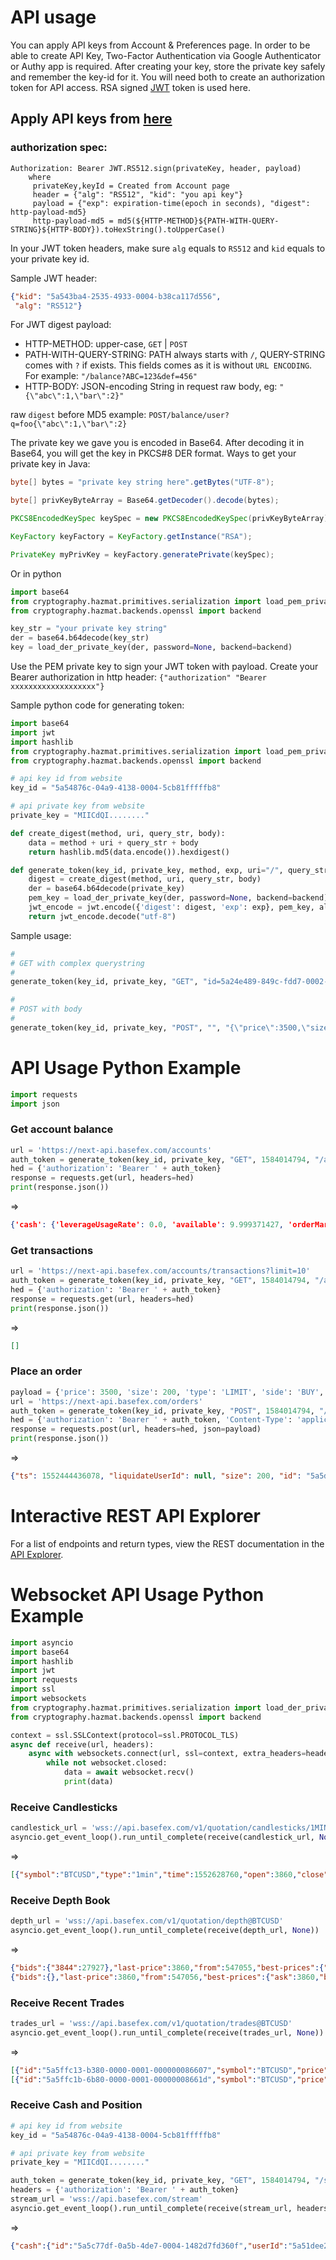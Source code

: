 # API usage
You can apply API keys from Account & Preferences page. In order to be able to create API Key,
Two-Factor Authentication via Google Authenticator or Authy app is required. After creating your key, store the private key safely and remember the key-id for it. You will need both to create an authorization token for API access. RSA signed [JWT](https://jwt.io/introduction/) token is used here.

## Apply API keys from [here](https://www.basefex.com/account/keys)

### authorization spec:
```
Authorization: Bearer JWT.RS512.sign(privateKey, header, payload)
    where
     privateKey,keyId = Created from Account page
     header = {"alg": "RS512", "kid": "you api key"}
     payload = {"exp": expiration-time(epoch in seconds), "digest": http-payload-md5}
     http-payload-md5 = md5(${HTTP-METHOD}${PATH-WITH-QUERY-STRING}${HTTP-BODY}).toHexString().toUpperCase()
```

In your JWT token headers, make sure `alg` equals to `RS512` and `kid` equals to your private key id.

Sample JWT header:
```json
{"kid": "5a543ba4-2535-4933-0004-b38ca117d556",
 "alg": "RS512"}
```

For JWT digest payload:
- HTTP-METHOD: upper-case, `GET` | `POST`
- PATH-WITH-QUERY-STRING: PATH always starts with `/`, QUERY-STRING comes with `?` if exists. This fields comes as it is without `URL ENCODING`. For example: `"/balance?ABC=123&def=456"`
- HTTP-BODY: JSON-encoding String in request raw body, eg: `"{\"abc\":1,\"bar\":2}"`

raw `digest` before MD5 example: `POST/balance/user?q=foo{\"abc\":1,\"bar\":2}`

The private key we gave you is encoded in Base64. After decoding it in Base64, you will get the key in PKCS#8 DER format.
Ways to get your private key in Java:
```java
byte[] bytes = "private key string here".getBytes("UTF-8");

byte[] privKeyByteArray = Base64.getDecoder().decode(bytes);

PKCS8EncodedKeySpec keySpec = new PKCS8EncodedKeySpec(privKeyByteArray);

KeyFactory keyFactory = KeyFactory.getInstance("RSA");

PrivateKey myPrivKey = keyFactory.generatePrivate(keySpec);
```

Or in python
```python
import base64
from cryptography.hazmat.primitives.serialization import load_pem_private_key
from cryptography.hazmat.backends.openssl import backend

key_str = "your private key string"
der = base64.b64decode(key_str)
key = load_der_private_key(der, password=None, backend=backend)
```

Use the PEM private key to sign your JWT token with payload. Create your Bearer authorization in http header: `{"authorization" "Bearer xxxxxxxxxxxxxxxxxxx"}`

Sample python code for generating token:
```python
import base64
import jwt
import hashlib
from cryptography.hazmat.primitives.serialization import load_pem_private_key
from cryptography.hazmat.backends.openssl import backend

# api key id from website
key_id = "5a54876c-04a9-4138-0004-5cb81fffffb8"

# api private key from website
private_key = "MIICdQI........"

def create_digest(method, uri, query_str, body):
    data = method + uri + query_str + body
    return hashlib.md5(data.encode()).hexdigest()

def generate_token(key_id, private_key, method, exp, uri="/", query_str="", body=""):
    digest = create_digest(method, uri, query_str, body)
    der = base64.b64decode(private_key)
    pem_key = load_der_private_key(der, password=None, backend=backend)
    jwt_encode = jwt.encode({'digest': digest, 'exp': exp}, pem_key, algorithm='RS512', headers={'kid': key_id})
    return jwt_encode.decode("utf-8")
```

Sample usage:
```python
#
# GET with complex querystring
#
generate_token(key_id, private_key, "GET", "id=5a24e489-849c-fdd7-0002-2047993c11a3&limit=1&page=2")

```

```python
#
# POST with body
#
generate_token(key_id, private_key, "POST", "", "{\"price\":3500,\"size\":200}")
```

# API Usage Python Example
```python
import requests
import json
```

### Get account balance
```python
url = 'https://next-api.basefex.com/accounts'
auth_token = generate_token(key_id, private_key, "GET", 1584014794, "/accounts")
hed = {'authorization': 'Bearer ' + auth_token}
response = requests.get(url, headers=hed)
print(response.json())
```
=>
```json
{'cash': {'leverageUsageRate': 0.0, 'available': 9.999371427, 'orderMargin': 0.000628573, 'balances': 10.0, 'id': '5a5c77df-0a5b-4de7-0004-1482d7fd360f', 'unrealizedPnl': 0, 'overLoss': 0.0, 'userId': '5a51dee2-1ceb-4c67-0004-0a9b2b5396a2', 'marginBalances': 10.0, 'marginUsageRate': 6.28573e-05, 'currency': 'BTC', 'margin': 0.0}, 'positions': {'GRINBTC': {'marginRate': 0.01, 'size': 0.0, 'liquidatePrice': 0, 'notional': 0.0, 'id': '5a5c7825-10ea-4526-0004-f1732630e663', 'markPrice': 0.000724, 'buyingNotional': 0.0, 'isCross': True, 'feeRateMaker': 0.0, 'entryPrice': 0, 'sellingNotional': 0.0, 'symbol': 'GRINBTC', 'riskLimit': 100.0, 'totalPnl': 0.0, 'unrealizedPnl': 0, 'feeRateTaker': 0.0005, 'orderMargin': 0.0, 'sellingSize': 0.0, 'realisedPnl': 0.0, 'userId': '5a51dee2-1ceb-4c67-0004-0a9b2b5396a2', 'buyingSize': 0.0, 'leverage': 100.0, 'margin': 0.0, 'rom': 0}, 'BTCUSD': {'marginRate': 0.01, 'size': 0.0, 'liquidatePrice': 0, 'notional': 0.0, 'id': '5a5c7825-5b24-4434-0004-d1019822088b', 'isCross': True, 'feeRateMaker': 0.0, 'entryPrice': 0, 'sellingNotional': 0.0, 'orderMargin': 0.000628573, 'symbol': 'BTCUSD', 'riskLimit': 100.0, 'markPrice': 3858.64, 'totalPnl': 0.0, 'unrealizedPnl': 0, 'feeRateTaker': 0.0005, 'buyingNotional': 0.057143, 'sellingSize': 0.0, 'realisedPnl': 0.0, 'userId': '5a51dee2-1ceb-4c67-0004-0a9b2b5396a2', 'leverage': 100.0, 'buyingSize': 200.0, 'margin': 0.0, 'rom': 0}}}
```

### Get transactions
```python
url = 'https://next-api.basefex.com/accounts/transactions?limit=10'
auth_token = generate_token(key_id, private_key, "GET", 1584014794, "/accounts/transactions", "?limit=10")
hed = {'authorization': 'Bearer ' + auth_token}
response = requests.get(url, headers=hed)
print(response.json())
```
=>
```json
[]
```

### Place an order
```python
payload = {'price': 3500, 'size': 200, 'type': 'LIMIT', 'side': 'BUY', 'symbol': 'BTCUSD'}
url = 'https://next-api.basefex.com/orders'
auth_token = generate_token(key_id, private_key, "POST", 1584014794, "/orders", "", json.dumps(payload))
hed = {'authorization': 'Bearer ' + auth_token, 'Content-Type': 'application/json'}
response = requests.post(url, headers=hed, json=payload)
print(response.json())
```
=>
```json
{"ts": 1552444436078, "liquidateUserId": null, "size": 200, "id": "5a5d398b-9bb3-43be-0004-7097a8e2f9be", "side": "BUY", "meta": {"markPrice": 3858.64, "bestPrices": {"ask": 3856.5, "bid": 3856}, "bestPrice": 3856.5}, "filledNotional": 0, "status": "NEW", "isLiquidate": False, "reduceOnly": False, "type": "LIMIT", "symbol": "BTCUSD", "filled": 0, "conditional": null, "price": 3500, "avgPrice": 0, "notional": 0.057143, "userId": "5a51dee2-1ceb-4c67-0004-0a9b2b5396a2"}
```

# Interactive REST API Explorer
For a list of endpoints and return types, view the REST documentation in the [API Explorer](https://api.basefex.com/explorer).

# Websocket API Usage Python Example
```python
import asyncio
import base64
import hashlib
import jwt
import requests
import ssl
import websockets
from cryptography.hazmat.primitives.serialization import load_der_private_key
from cryptography.hazmat.backends.openssl import backend

context = ssl.SSLContext(protocol=ssl.PROTOCOL_TLS)
async def receive(url, headers):
    async with websockets.connect(url, ssl=context, extra_headers=headers) as websocket:
        while not websocket.closed:
            data = await websocket.recv()
            print(data)
```

### Receive Candlesticks
```python
candlestick_url = 'wss://api.basefex.com/v1/quotation/candlesticks/1MIN@BTCUSD'
asyncio.get_event_loop().run_until_complete(receive(candlestick_url, None))
```
=>
```json
[{"symbol":"BTCUSD","type":"1min","time":1552628760,"open":3860,"close":3859.5,"high":3860,"low":3859.5,"volume":17195,"n_trades":3}]
```

### Receive Depth Book
```python
depth_url = 'wss://api.basefex.com/v1/quotation/depth@BTCUSD'
asyncio.get_event_loop().run_until_complete(receive(depth_url, None))
```
=>
```json
{"bids":{"3844":27927},"last-price":3860,"from":547055,"best-prices":{"ask":3860,"bid":3859.5},"asks":{},"to":547055}
{"bids":{},"last-price":3860,"from":547056,"best-prices":{"ask":3860,"bid":3859.5},"asks":{"3860":901715},"to":547056}
```

### Receive Recent Trades
```python
trades_url = 'wss://api.basefex.com/v1/quotation/trades@BTCUSD'
asyncio.get_event_loop().run_until_complete(receive(trades_url, None))
```
=>
```json
[{"id":"5a5ffc13-b380-0000-0001-000000086607","symbol":"BTCUSD","price":3860,"size":15328,"matched_at":1552629649,"side":"BUY"}]
[{"id":"5a5ffc1b-6b80-0000-0001-00000008661d","symbol":"BTCUSD","price":3859.5,"size":2144,"matched_at":1552629657,"side":"SELL"}]
```

### Receive Cash and Position
```python
# api key id from website
key_id = "5a54876c-04a9-4138-0004-5cb81fffffb8"

# api private key from website
private_key = "MIICdQI........"

auth_token = generate_token(key_id, private_key, "GET", 1584014794, "/stream")
headers = {'authorization': 'Bearer ' + auth_token}
stream_url = 'wss://api.basefex.com/stream'
asyncio.get_event_loop().run_until_complete(receive(stream_url, headers))
```
=>
```json
{"cash":{"id":"5a5c77df-0a5b-4de7-0004-1482d7fd360f","userId":"5a51dee2-1ceb-4c67-0004-0a9b2b5396a2","currency":"BTC","balances":0,"available":0,"margin":0,"orderMargin":0,"overLoss":0,"leverage":0,"marginBalances":0,"unrealizedPnl":0,"marginRate":0,"positionMargin":0},"positions":{"BTCUSD":{"id":"5a5c7825-5b24-4434-0004-d1019822088b","userId":"5a51dee2-1ceb-4c67-0004-0a9b2b5396a2","symbol":"BTCUSD","isCross":true,"marginRate":0.01,"feeRateTaker":0.0005,"feeRateMaker":0,"size":0,"notional":0,"margin":0,"orderMargin":0,"buyingSize":0,"buyingNotional":0,"sellingSize":0,"sellingNotional":0,"realisedPnl":0,"totalPnl":0,"markPrice":3854.3,"riskLimit":100,"leverage":100,"rom":0,"equity":0,"value":0,"entryPrice":0,"risk":0,"unrealizedPnl":0,"liquidatePrice":0}},"userId":"5a51dee2-1ceb-4c67-0004-0a9b2b5396a2","trades":[],"orders":[]} 
```
